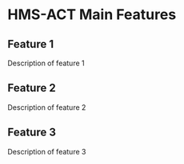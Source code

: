 # HMS-ACT Main Features

## Feature 1

Description of feature 1

## Feature 2

Description of feature 2

## Feature 3

Description of feature 3

